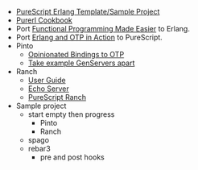 - [PureScript Erlang Template/Sample Project](https://github.com/mkohlhaas/PureScript-Erlang)
- [Purerl Cookbook](https://purerl-cookbook.readthedocs.io/en/main/index.html)
- Port [Functional Programming Made Easier](https://github.com/mkohlhaas/Functional-Programming-Made-Easier) to Erlang.
- Port [Erlang and OTP in Action](https://github.com/mkohlhaas/Erlang-and-OTP-in-Action) to PureScript.
- Pinto
  - [Opinionated Bindings to OTP](https://github.com/id3as/purescript-erl-pinto/blob/v0.1.0/README.md)
  - [Take example GenServers apart](https://github.com/id3as/demo-ps/blob/main/server/src/BookSup.purs#L41)
- Ranch 
  - [User Guide](https://github.com/ninenines/ranch/tree/master/examples)
  - [Echo Server](https://github.com/ninenines/ranch/tree/master/examples/tcp_echo)
  - [PureScript Ranch](https://pursuit.purerl.fun/packages/erl-ranch/0.0.2)
- Sample project
  - start empty then progress
    - Pinto 
    - Ranch
  - spago
  - rebar3
    - pre and post hooks
